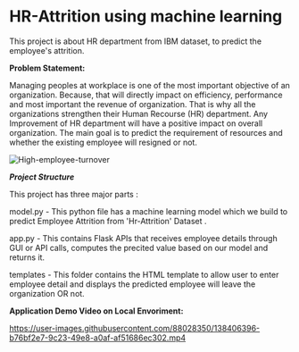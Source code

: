 # HR-Attrition using machine learning
This project is about HR department from IBM dataset, to predict the employee's attrition.

**Problem Statement:**

Managing peoples at workplace is one of the most important objective of an organization. Because, that will directly impact on efficiency, performance and most important the revenue of organization. That is why all the organizations strengthen their Human Recourse (HR) department. Any Improvement of HR department will have a positive impact on overall organization. 
The main goal is to predict the requirement of resources and whether the existing employee will resigned or not.

![High-employee-turnover](https://user-images.githubusercontent.com/88028350/141747011-645be726-2ba7-44e5-ae06-6e252559c354.jpg)

***Project Structure***

This project has three major parts :

model.py - This python file has a machine learning model which we build to predict Employee Attrition from 'Hr-Attrition' Dataset .

app.py - This contains Flask APIs that receives employee details through GUI or API calls, computes the precited value based on our model and returns it.

templates - This folder contains the HTML template to allow user to enter employee detail and displays the predicted employee will leave the organization OR not.

**Application Demo Video on Local Envoriment:**

https://user-images.githubusercontent.com/88028350/138406396-b76bf2e7-9c23-49e8-a0af-af51686ec302.mp4

